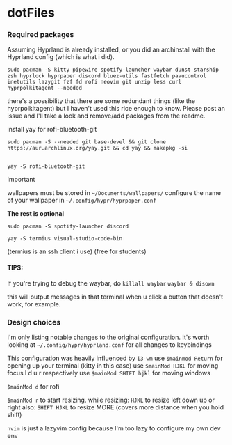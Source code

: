 # dotFiles


### Required packages
Assuming Hyprland is already installed, or you did an archinstall with the Hyprland config (which is what i did).

`sudo pacman -S kitty pipewire spotify-launcher waybar dunst starship zsh hyprlock hyprpaper discord bluez-utils fastfetch pavucontrol inetutils lazygit fzf fd rofi neovim git unzip less curl hyprpolkitagent --needed`

there's a possibility that there are some redundant things (like the hyprpolkitagent) but I haven't used this rice enough to know. Please post an issue and I'll take a look and remove/add packages from the readme.



install yay for rofi-bluetooth-git

`sudo pacman -S --needed git base-devel && git clone https://aur.archlinux.org/yay.git && cd yay && makepkg -si`
```
```

`yay -S rofi-bluetooth-git`

> [!IMPORTANT]
wallpapers must be stored in `~/Documents/wallpapers/`
configure the name of your wallpaper in `~/.config/hypr/hyprpaper.conf`

**The rest is optional**

`sudo pacman -S spotify-launcher discord` 

`yay -S termius visual-studio-code-bin`

(termius is an ssh client i use) (free for students)


#### TIPS:
If you're trying to debug the waybar,
do 
`killall waybar`
`waybar & disown`

this will output messages in that terminal when u click a button that doesn't work, for example.

### Design choices

I'm only listing notable changes to the original configuration. It's worth looking at `~/.config/hypr/hyprland.conf` for all changes to keybindings

This configuration was heavily influenced by `i3-wm`
use `$mainmod Return` for opening up your terminal (kitty in this case)
use `$mainMod HJKL` for moving focus l d u r respectively
use `$mainMod SHIFT hjkl` for moving windows

`$mainMod d` for rofi

`$mainMod r` to start resizing.
while resizing: `HJKL` to resize left down up or right 
also: `SHIFT HJKL` to resize MORE (covers more distance when you hold shift)


`nvim` is just a lazyvim config because I'm too lazy to configure my own dev env


